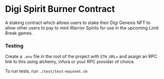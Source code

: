 # Digi Spirit Burner Contract
A staking contract which allows users to stake their Digi Genesis NFT to allow other users to pay to mint Warrior Spirits for use in the upcoming Limit Break games.

### Testing
Create a `.env` file in the root of the project with `ETH_URL=` and assign an RPC link to this using alchemy, infura or your RPC provider of choice.

To run tests, run `./test/test-mainnet.sh`